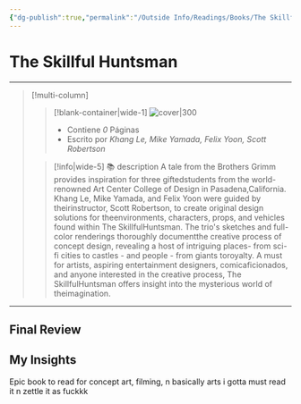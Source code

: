 ```yaml
---
{"dg-publish":true,"permalink":"/Outside Info/Readings/Books/The Skillful Huntsman/","title":"The Skillful Huntsman","created":"Sunday, 2023-10-01, 11:29:43 pm","updated":"2023-10-01T23:31"}
---
```



# The Skillful Huntsman
- - -
> [!multi-column]
> 
> > [!blank-container|wide-1]
> >  ![cover|300](http://books.google.com/books/content?id=gZGaOQAACAAJ&printsec=frontcover&img=1&zoom=1&source=gbs_api)
> >- Contiene *0* Páginas
> >- Escrito por *Khang Le, Mike Yamada, Felix Yoon, Scott Robertson*
> 
> > [!info|wide-5] 📚 description
> > A tale from the Brothers Grimm provides inspiration for three giftedstudents from the world-renowned Art Center College of Design in Pasadena,California. Khang Le, Mike Yamada, and Felix Yoon were guided by theirinstructor, Scott Robertson, to create original design solutions for theenvironments, characters, props, and vehicles found within The SkillfulHuntsman. The trio's sketches and full-color renderings thoroughly documentthe creative process of concept design, revealing a host of intriguing places- from sci-fi cities to castles - and people - from giants toroyalty. A must for artists, aspiring entertainment designers, comicaficionados, and anyone interested in the creative process, The SkillfulHuntsman offers insight into the mysterious world of theimagination.
> 

- - -

## Final Review

## My Insights

Epic book to read for concept art, filming, n basically arts i gotta must read it n zettle it as fuckkk